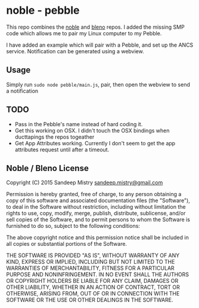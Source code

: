 # noble - pebble

This repo combines the [noble](https://github.com/sandeepmistry/noble) and [bleno](https://github.com/sandeepmistry/bleno) repos. I added the missing SMP code which allows me to pair my Linux computer to my Pebble.

I have added an example which will pair with a Pebble, and set up the ANCS service. Notification can be generated using a webview.

## Usage

Simply run ```sudo node pebble/main.js```, pair, then open the webview to send a notification

## TODO

* Pass in the Pebble's name instead of hard coding it.
* Get this working on OSX. I didn't touch the OSX bindings when ducttapings the repos togeather
* Get App Attributes working. Currently I don't seem to get the app attributes request until after a timeout.

## Noble / Bleno License

Copyright (C) 2015 Sandeep Mistry <sandeep.mistry@gmail.com>

Permission is hereby granted, free of charge, to any person obtaining a copy of this software and associated documentation files (the "Software"), to deal in the Software without restriction, including without limitation the rights to use, copy, modify, merge, publish, distribute, sublicense, and/or sell copies of the Software, and to permit persons to whom the Software is furnished to do so, subject to the following conditions:

The above copyright notice and this permission notice shall be included in all copies or substantial portions of the Software.

THE SOFTWARE IS PROVIDED "AS IS", WITHOUT WARRANTY OF ANY KIND, EXPRESS OR IMPLIED, INCLUDING BUT NOT LIMITED TO THE WARRANTIES OF MERCHANTABILITY, FITNESS FOR A PARTICULAR PURPOSE AND NONINFRINGEMENT. IN NO EVENT SHALL THE AUTHORS OR COPYRIGHT HOLDERS BE LIABLE FOR ANY CLAIM, DAMAGES OR OTHER LIABILITY, WHETHER IN AN ACTION OF CONTRACT, TORT OR OTHERWISE, ARISING FROM, OUT OF OR IN CONNECTION WITH THE SOFTWARE OR THE USE OR OTHER DEALINGS IN THE SOFTWARE.
